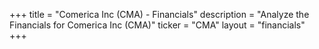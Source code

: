 +++
title = "Comerica Inc (CMA) - Financials"
description = "Analyze the Financials for Comerica Inc (CMA)"
ticker = "CMA"
layout = "financials"
+++

